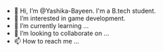 - 👋 Hi, I’m @Yashika-Bayeen. I'm a B.tech student.
- 👀 I’m interested in game development.
- 🌱 I’m currently learning ...
- 💞️ I’m looking to collaborate on ...
- 📫 How to reach me ...

<!---
Yashika-Bayeen/Yashika-Bayeen is a ✨ special ✨ repository because its `README.md` (this file) appears on your GitHub profile.
You can click the Preview link to take a look at your changes.
--->
